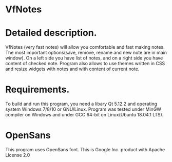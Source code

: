# VfNotes

# Detailed description.
VfNotes (very fast notes) will allow you comfortable and fast making notes. The most important options(save, remove, rename and new note are in main window).
On a left side you have list of notes, and on a right side you have content of checked note. Program also allows to use themes written in CSS and resize widgets with notes and with content of current note.

# Requirements.
To build and run this program, you need a libary Qt 5.12.2 and operating system Windows 7/8/10 or GNU/Linux. 
Program was tested under MinGW compiler on Windows and under GCC 64-bit on Linux(Ubuntu 18.04.1 LTS).

# OpenSans
This program uses OpenSans font. This is Google Inc. product with Apache License 2.0
